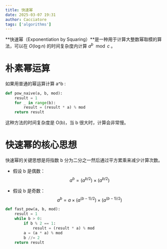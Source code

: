 ```yaml
---
title: 快速幂
date: 2025-03-07 19:31
author: Cacciatore
tags: ['algorithms']
---
```


**快速幂（Exponentiation by Squaring）**是一种用于计算大整数幂取模的算法，可以在 $O(\log n)$ 的时间复杂度内计算 $a^b \mod c$ 。

# 朴素幂运算

如果用普通的幂运算计算 a^b :

```python
def pow_naive(a, b, mod):
    result = 1
    for _ in range(b):
        result = (result * a) % mod
    return result
```

这种方法的时间复杂度是 O(b)，当 b 很大时，计算会非常慢。

# 快速幂的核心思想

快速幂的关键思想是将指数 b 分为二分之一然后通过平方累乘来减少计算次数。

- 假设 b 是偶数：
  $$
  a^b = (a^{b/2}) \times (a^{b/2})
  $$

- 假设 b 是奇数：
  $$
  a^b = a \times (a^{(b - 1)/2}) \times (a^{(b - 1)/2})
  $$

```python
def fast_pow(a, b, mod):
    result = 1
    while b > 0:
        if b % 2 == 1:
            result = (result * a) % mod
        a = (a * a) % mod
        b //= 2
    return result
```

